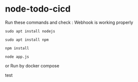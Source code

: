 # node-todo-cicd

Run these commands and check : Webhook is working properly


`sudo apt install nodejs`


`sudo apt install npm`


`npm install`

`node app.js`

or Run by docker compose

test

